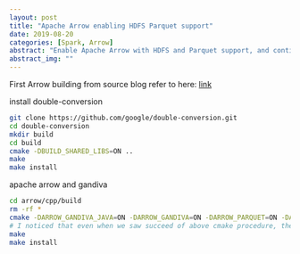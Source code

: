 ```yaml
---
layout: post
title: "Apache Arrow enabling HDFS Parquet support"
date: 2019-08-20
categories: [Spark, Arrow]
abstract: "Enable Apache Arrow with HDFS and Parquet support, and continually implement a new java interface for loading parquet from hdfs."
abstract_img: ""
---
```


First Arrow building from source blog refer to here: [link](/2019/07/12/Apache-Arrow-Gandiva-on-LLVM)

install double-conversion
``` bash
git clone https://github.com/google/double-conversion.git
cd double-conversion
mkdir build
cd build
cmake -DBUILD_SHARED_LIBS=ON ..
make
make install
```


apache arrow and gandiva
``` bash
cd arrow/cpp/build
rm -rf *
cmake -DARROW_GANDIVA_JAVA=ON -DARROW_GANDIVA=ON -DARROW_PARQUET=ON -DARROW_HDFS=ON -DARROW_BOOST_USE_SHARED=ON ..
# I noticed that even when we saw succeed of above cmake procedure, there will be some error inside "CMakeFiles/CMakeError.log", those errors are not fatal. So if you failed in building, you should keep looking the issue on foreground terminal log instead of the "CMakeFiles/CMakeError.log"
make
make install
```




